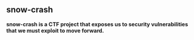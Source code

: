 ## snow-crash

**snow-crash is a CTF project that exposes us to security vulnerabilities that we must exploit to move forward.**